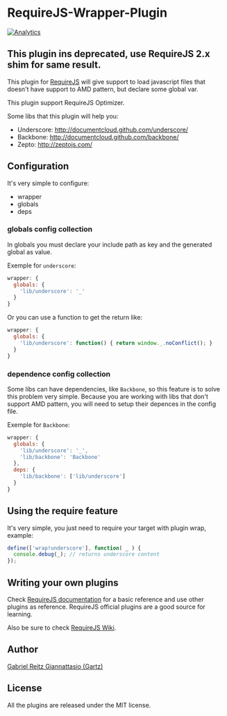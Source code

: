 # RequireJS-Wrapper-Plugin

[![Analytics](https://ga-beacon.appspot.com/UA-24619548-7/RequireJS-Wrapper-Plugin/readme)](https://github.com/igrigorik/ga-beacon)

## This plugin ins deprecated, use RequireJS 2.x shim for same result.

This plugin for [RequireJS](http://requirejs.org) will give support to load javascript files that 
doesn't have support to AMD pattern, but declare some global var.

This plugin support RequireJS Optimizer.

Some libs that this plugin will help you:

* Underscore: http://documentcloud.github.com/underscore/
* Backbone: http://documentcloud.github.com/backbone/
* Zepto: http://zeptojs.com/

## Configuration

It's very simple to configure:

* wrapper
 * globals
 * deps

### globals config collection

In globals you must declare your include path as key and the generated global as value.

Exemple for `underscore`:

```js
wrapper: {
  globals: {
    'lib/underscore': '_'
  }
}
```

Or you can use a function to get the return like:

```js
wrapper: {
  globals: {
    'lib/underscore': function() { return window._.noConflict(); }
  }
}
```

### dependence config collection

Some libs can have dependencies, like `Backbone`, so this feature is to solve this problem very simple.
Because you are working with libs that don't support AMD pattern, you will need to setup their depences in the
config file.

Exemple for `Backbone`:

```js
wrapper: {
  globals: {
    'lib/underscore': '_',
    'lib/backbone': 'Backbone'
  },
  deps: {
    'lib/backbone': ['lib/underscore']
  }
}
```

## Using the require feature

It's very simple, you just need to require your target with plugin wrap, example:

```js
define(['wrap!underscore'], function( _ ) {
  console.debug(_); // returns underscore content
});
```

## Writing your own plugins

Check [RequireJS documentation](http://requirejs.org/docs/plugins.html) for
a basic reference and use other plugins as reference. RequireJS official
plugins are a good source for learning.

Also be sure to check [RequireJS Wiki](https://github.com/jrburke/requirejs/wiki/Plugins).



## Author

[Gabriel Reitz Giannattasio (Gartz)](http://gartz.com.br/)



## License

All the plugins are released under the MIT license.



